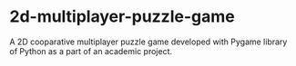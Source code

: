# 2d-multiplayer-puzzle-game
A 2D cooparative multiplayer puzzle game developed with Pygame library of Python as a part of an academic project.
